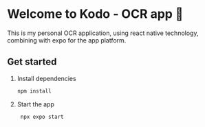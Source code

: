 # Welcome to Kodo - OCR app 👋

This is my personal OCR application, using react native technology, combining with expo for the app platform.

## Get started

1. Install dependencies

    ```bash
    npm install
    ```

2. Start the app

    ```bash
     npx expo start
    ```
